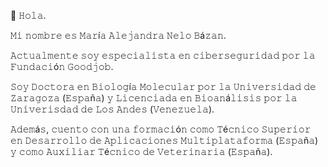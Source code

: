 👋 𝙷𝚘𝚕𝚊.

𝙼𝚒 𝚗𝚘𝚖𝚋𝚛𝚎 𝚎𝚜 𝙼𝚊𝚛í𝚊 𝙰𝚕𝚎𝚓𝚊𝚗𝚍𝚛𝚊 𝙽𝚎𝚕𝚘 𝙱á𝚣𝚊𝚗.

𝙰𝚌𝚝𝚞𝚊𝚕𝚖𝚎𝚗𝚝𝚎 𝚜𝚘𝚢 𝚎𝚜𝚙𝚎𝚌𝚒𝚊𝚕𝚒𝚜𝚝𝚊 𝚎𝚗 𝚌𝚒𝚋𝚎𝚛𝚜𝚎𝚐𝚞𝚛𝚒𝚍𝚊𝚍 𝚙𝚘𝚛 𝚕𝚊 𝙵𝚞𝚗𝚍𝚊𝚌𝚒ó𝚗 𝙶𝚘𝚘𝚍𝚓𝚘𝚋.

𝚂𝚘𝚢 𝙳𝚘𝚌𝚝𝚘𝚛𝚊 𝚎𝚗 𝙱𝚒𝚘𝚕𝚘𝚐í𝚊 𝙼𝚘𝚕𝚎𝚌𝚞𝚕𝚊𝚛 𝚙𝚘𝚛 𝚕𝚊 𝚄𝚗𝚒𝚟𝚎𝚛𝚜𝚒𝚍𝚊𝚍 𝚍𝚎 𝚉𝚊𝚛𝚊𝚐𝚘𝚣𝚊 (𝙴𝚜𝚙𝚊ñ𝚊) 𝚢 𝙻𝚒𝚌𝚎𝚗𝚌𝚒𝚊𝚍𝚊 𝚎𝚗 𝙱𝚒𝚘𝚊𝚗á𝚕𝚒𝚜𝚒𝚜 𝚙𝚘𝚛 𝚕𝚊 𝚄𝚗𝚒𝚟𝚎𝚛𝚒𝚜𝚍𝚊𝚍 𝚍𝚎 𝙻𝚘𝚜 𝙰𝚗𝚍𝚎𝚜 (𝚅𝚎𝚗𝚎𝚣𝚞𝚎𝚕𝚊).

𝙰𝚍𝚎𝚖á𝚜, 𝚌𝚞𝚎𝚗𝚝𝚘 𝚌𝚘𝚗 𝚞𝚗𝚊 𝚏𝚘𝚛𝚖𝚊𝚌𝚒ó𝚗 𝚌𝚘𝚖𝚘 𝚃é𝚌𝚗𝚒𝚌𝚘 𝚂𝚞𝚙𝚎𝚛𝚒𝚘𝚛 𝚎𝚗 𝙳𝚎𝚜𝚊𝚛𝚛𝚘𝚕𝚕𝚘 𝚍𝚎 𝙰𝚙𝚕𝚒𝚌𝚊𝚌𝚒𝚘𝚗𝚎𝚜 𝙼𝚞𝚕𝚝𝚒𝚙𝚕𝚊𝚝𝚊𝚏𝚘𝚛𝚖𝚊 (𝙴𝚜𝚙𝚊ñ𝚊) 𝚢 𝚌𝚘𝚖𝚘 𝙰𝚞𝚡𝚒𝚕𝚒𝚊𝚛 𝚃é𝚌𝚗𝚒𝚌𝚘 𝚍𝚎 𝚅𝚎𝚝𝚎𝚛𝚒𝚗𝚊𝚛𝚒𝚊 (𝙴𝚜𝚙𝚊ñ𝚊).
